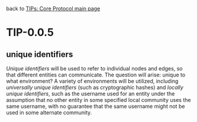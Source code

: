 back to [TIPs: Core Protocol main page](https://github.com/wds4/tapestry-protocol/blob/main/tips/core-protocol/README.md)

TIP-0.0.5
=====

unique identifiers
-----

*Unique identifiers* will be used to refer to individual nodes and edges, so that different entities can communicate. The question will arise: unique to what environment? A variety of environments will be utilized, including *universally unique identifiers* (such as cryptographic hashes) and *locally unique identifiers*, such as the username used for an entity under the assumption that no other entity in some specified local community uses the same username, with no guarantee that the same username might not be used in some alternate community.
